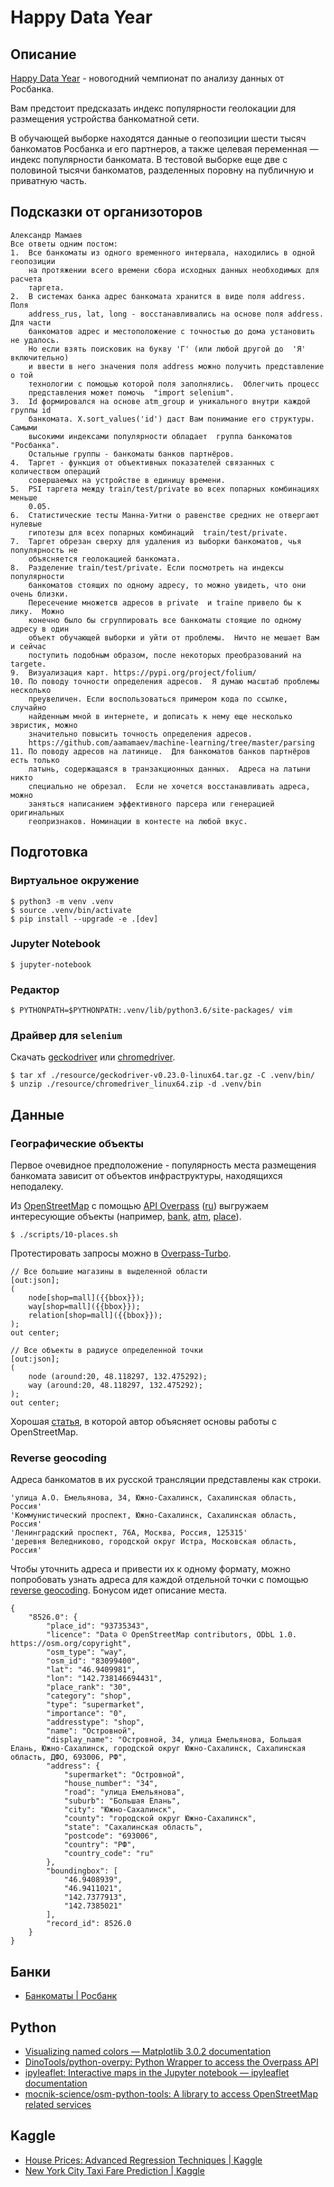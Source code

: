 # Happy Data Year

## Описание

[Happy Data Year](https://boosters.pro/champ_21) - новогодний чемпионат по
анализу данных от Росбанка.

Вам предстоит предсказать индекс популярности геолокации для размещения
устройства банкоматной сети.

В обучающей выборке находятся данные о геопозиции шести тысяч банкоматов
Росбанка и его партнеров, а также целевая переменная — индекс популярности
банкомата. В тестовой выборке еще две с половиной тысячи банкоматов, разделенных
поровну на публичную и приватную часть.

## Подсказки от организоторов

    Александр Мамаев
    Все ответы одним постом:
    1.  Все банкоматы из одного временного интервала, находились в одной геопозиции
        на протяжении всего времени сбора исходных данных необходимых для расчета
        таргета.
    2.  В системах банка адрес банкомата хранится в виде поля address. Поля
        address_rus, lat, long - восстанавливались на основе поля address. Для части
        банкоматов адрес и местоположение с точностью до дома установить не удалось.
        Но если взять поисковик на букву 'Г' (или любой другой до  'Я' включительно)
        и ввести в него значения поля address можно получить представление о той
        технологии с помощью которой поля заполнялись.  Облегчить процесс
        представления может помочь  "import selenium".
    3.  Id формировался на основе atm_group и уникального внутри каждой группы id
        банкомата. X.sort_values('id') даст Вам понимание его структуры. Самыми
        высокими индексами популярности обладает  группа банкоматов "Росбанка".
        Остальные группы - банкоматы банков партнёров.
    4.  Таргет - функция от объективных показателей связанных с количеством операций
        совершаемых на устройстве в единицу времени.
    5.  PSI таргета между train/test/private во всех попарных комбинациях меньше
        0.05. 
    6.  Статистические тесты Манна-Уитни о равенстве средних не отвергают нулевые
        гипотезы для всех попарных комбинаций  train/test/private.
    7.  Таргет обрезан сверху для удаления из выборки банкоматов, чья популярность не
        объясняется геолокацией банкомата.  
    8.  Разделение train/test/private. Если посмотреть на индексы популярности
        банкоматов стоящих по одному адресу, то можно увидеть, что они очень близки.
        Пересечение множетсв адресов в private  и traine привело бы к лику.  Можно
        конечно было бы сгруппировать все банкоматы стоящие по одному адресу в один
        объект обучающей выборки и уйти от проблемы.  Ничто не мешает Вам и сейчас
        поступить подобным образом, после некоторых преобразований на targete.
    9.  Визуализация карт. https://pypi.org/project/folium/
    10. По поводу точности определения адресов.  Я думаю масштаб проблемы несколько
        преувеличен. Если воспользоваться примером кода по ссылке, случайно
        найденным мной в интернете, и дописать к нему еще несколько эвристик, можно
        значительно повысить точность определения адресов.
        https://github.com/aamamaev/machine-learning/tree/master/parsing
    11. По поводу адресов на латинице.  Для банкоматов банков партнёров есть только
        латынь, содержащаяся в транзакционных данных.  Адреса на латыни никто
        специально не обрезал.  Если не хочется восстанавливать адреса, можно
        заняться написанием эффективного парсера или генерацией  оригинальных
        геопризнаков. Номинации в контесте на любой вкус.

## Подготовка

### Виртуальное окружение

    $ python3 -m venv .venv
    $ source .venv/bin/activate
    $ pip install --upgrade -e .[dev]

### Jupyter Notebook

    $ jupyter-notebook

### Редактор

    $ PYTHONPATH=$PYTHONPATH:.venv/lib/python3.6/site-packages/ vim

### Драйвер для `selenium`

Скачать [geckodriver](https://github.com/mozilla/geckodriver/releases)
 или [chromedriver](https://sites.google.com/a/chromium.org/chromedriver/downloads).

    $ tar xf ./resource/geckodriver-v0.23.0-linux64.tar.gz -C .venv/bin/
    $ unzip ./resource/chromedriver_linux64.zip -d .venv/bin

## Данные

### Географические объекты

Первое очевидное предположение - популярность места размещения банкомата зависит
от объектов инфраструктуры, находящихся неподалеку.

Из [OpenStreetMap](https://www.openstreetmap.org) с помощью
[API Overpass](https://wiki.openstreetmap.org/wiki/Overpass_API/Overpass_API_by_Example)
([ru](https://wiki.openstreetmap.org/wiki/RU:Overpass_API/Language_Guide))
выгружаем интересующие объекты (например, [bank](https://wiki.openstreetmap.org/wiki/Tag:amenity%3Dbank),
[atm](https://wiki.openstreetmap.org/wiki/RU:Tag:amenity%3Datm), [place](https://wiki.openstreetmap.org/wiki/RU:Key:place)).

    $ ./scripts/10-places.sh

Протестировать запросы можно в [Overpass-Turbo](https://overpass-turbo.eu/).

    // Все большие магазины в выделенной области
    [out:json];
    (
        node[shop=mall]({{bbox}});
        way[shop=mall]({{bbox}});
        relation[shop=mall]({{bbox}});
    );
    out center;

    // Все объекты в радиусе определенной точки
    [out:json];
    (
        node (around:20, 48.118297, 132.475292);
        way (around:20, 48.118297, 132.475292);
    );
    out center;

Хорошая [статья](https://janakiev.com/blog/openstreetmap-with-python-and-overpass-api/), в которой автор объясняет основы работы с OpenStreetMap.

### Reverse geocoding

Адреса банкоматов в их русской трансляции представлены как строки.

    'улица А.О. Емельянова, 34, Южно-Сахалинск, Сахалинская область, Россия'
    'Коммунистический проспект, Южно-Сахалинск, Сахалинская область, Россия'
    'Ленинградский проспект, 76А, Москва, Россия, 125315'
    'деревня Веледниково, городской округ Истра, Московская область, Россия'

Чтобы уточнить адреса и привести их к одному формату, можно попробовать узнать
адреса для каждой отдельной точки с помощью [reverse geocoding](https://nominatim.openstreetmap.org/reverse?format=jsonv2&lat=47.88559199&lon=134.961981).
Бонусом идет описание места.

```json5
{
    "8526.0": {
        "place_id": "93735343",
        "licence": "Data © OpenStreetMap contributors, ODbL 1.0. https://osm.org/copyright",
        "osm_type": "way",
        "osm_id": "83099400",
        "lat": "46.9409981",
        "lon": "142.738146694431",
        "place_rank": "30",
        "category": "shop",
        "type": "supermarket",
        "importance": "0",
        "addresstype": "shop",
        "name": "Островной",
        "display_name": "Островной, 34, улица Емельянова, Большая Елань, Южно-Сахалинск, городской округ Южно-Сахалинск, Сахалинская область, ДФО, 693006, РФ",
        "address": {
            "supermarket": "Островной",
            "house_number": "34",
            "road": "улица Емельянова",
            "suburb": "Большая Елань",
            "city": "Южно-Сахалинск",
            "county": "городской округ Южно-Сахалинск",
            "state": "Сахалинская область",
            "postcode": "693006",
            "country": "РФ",
            "country_code": "ru"
        },
        "boundingbox": [
            "46.9408939",
            "46.9411021",
            "142.7377913",
            "142.7385021"
        ],
        "record_id": 8526.0
    }
}
```

## Банки

- [Банкоматы | Росбанк](https://www.rosbank.ru/ru/dbo/dbo-personal/atms/)

## Python

- [Visualizing named colors — Matplotlib 3.0.2 documentation](https://matplotlib.org/gallery/color/named_colors.html)
- [DinoTools/python-overpy: Python Wrapper to access the Overpass API](https://github.com/DinoTools/python-overpy)
- [ipyleaflet: Interactive maps in the Jupyter notebook — ipyleaflet documentation](https://ipyleaflet.readthedocs.io/en/latest/index.html)
- [mocnik-science/osm-python-tools: A library to access OpenStreetMap related services](https://github.com/mocnik-science/osm-python-tools)

## Kaggle

- [House Prices: Advanced Regression Techniques | Kaggle](https://www.kaggle.com/c/house-prices-advanced-regression-techniques/kernels)
- [New York City Taxi Fare Prediction | Kaggle](https://www.kaggle.com/c/new-york-city-taxi-fare-prediction/kernels)
